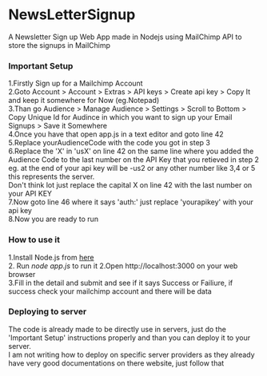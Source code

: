 # NewsLetterSignup
A Newsletter Sign up Web App made in Nodejs using MailChimp API to store the signups in MailChimp 


### Important Setup
1.Firstly Sign up for a Mailchimp Account <br/>
2.Goto Account > Account > Extras > API keys > Create api key > Copy It and keep it somewhere for Now (eg.Notepad)<br/>
3.Than go Audience > Manage Audience > Settings > Scroll to Bottom > Copy Unique Id for Audince in which you want to sign up your Email Signups > Save it Somewhere <br/>
4.Once you have that open app.js in a text editor and goto line 42 <br/>
5.Replace yourAudienceCode with the code you got in step 3<br/>
6.Replace the 'X' in 'usX' on line 42 on the same line where you added the Audience Code to the last number on the API Key that you retieved in step 2 <br/>
eg. at the end of your api key will be -us2 or any other number like 3,4 or 5 this represents the server. <br/>
Don't think lot just replace the capital X on line 42 with the last number on your API KEY <br/>
7.Now goto line 46 where it says 'auth:' just replace 'yourapikey' with your api key <br/>
8.Now you are ready to run <br/>

### How to use it 
1.Install Node.js from [here](https://nodejs.org/) <br/> 
2. Run *node app.js* to run it
2.Open http://localhost:3000 on your web browser <br/>
3.Fill in the detail and submit and see if it says Success or Failiure, if success check your mailchimp account and there will be data <br/> 


### Deploying to server
The code is already made to be directly use in servers, just do the 'Important Setup' instructions properly and than you can deploy it to your server.<br/>
I am not writing how to deploy on specific server providers as they already have very good documentations on there website, just follow that <br/>
